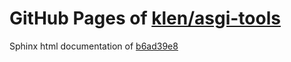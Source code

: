 GitHub Pages of [klen/asgi-tools](https://github.com/klen/asgi-tools.git)
===
Sphinx html documentation of [b6ad39e8](https://github.com/klen/asgi-tools/tree/b6ad39e8a9c7a1f1dc0b105cd1023d19c9f8186c)
